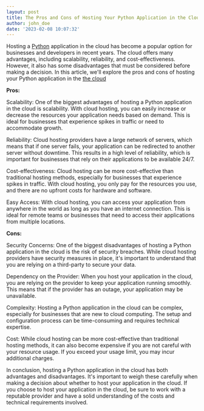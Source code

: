 ```yaml
---
layout: post
title: The Pros and Cons of Hosting Your Python Application in the Cloud
author: john_doe
date: '2023-02-08 10:07:32'
---
```

Hosting a [Python](https://python.org) application in the cloud has become a popular option for businesses and developers in recent years. The cloud offers many advantages, including scalability, reliability, and cost-effectiveness. However, it also has some disadvantages that must be considered before making a decision. In this article, we'll explore the pros and cons of hosting your Python application in the [the cloud](https://www.pythonanywhere.com/?affiliate_id=00535ced)

**Pros:**

Scalability: One of the biggest advantages of hosting a Python application in the cloud is scalability. With cloud hosting, you can easily increase or decrease the resources your application needs based on demand. This is ideal for businesses that experience spikes in traffic or need to accommodate growth.

Reliability: Cloud hosting providers have a large network of servers, which means that if one server fails, your application can be redirected to another server without downtime. This results in a high level of reliability, which is important for businesses that rely on their applications to be available 24/7.

Cost-effectiveness: Cloud hosting can be more cost-effective than traditional hosting methods, especially for businesses that experience spikes in traffic. With cloud hosting, you only pay for the resources you use, and there are no upfront costs for hardware and software.

Easy Access: With cloud hosting, you can access your application from anywhere in the world as long as you have an internet connection. This is ideal for remote teams or businesses that need to access their applications from multiple locations.

**Cons:**

Security Concerns: One of the biggest disadvantages of hosting a Python application in the cloud is the risk of security breaches. While cloud hosting providers have security measures in place, it's important to understand that you are relying on a third-party to secure your data.

Dependency on the Provider: When you host your application in the cloud, you are relying on the provider to keep your application running smoothly. This means that if the provider has an outage, your application may be unavailable.

Complexity: Hosting a Python application in the cloud can be complex, especially for businesses that are new to cloud computing. The setup and configuration process can be time-consuming and requires technical expertise.

Cost: While cloud hosting can be more cost-effective than traditional hosting methods, it can also become expensive if you are not careful with your resource usage. If you exceed your usage limit, you may incur additional charges.

In conclusion, hosting a Python application in the cloud has both advantages and disadvantages. It's important to weigh these carefully when making a decision about whether to host your application in the cloud. If you choose to host your application in the cloud, be sure to work with a reputable provider and have a solid understanding of the costs and technical requirements involved.

